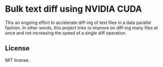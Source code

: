 Bulk text diff using NVIDIA CUDA
================================

This an ongoing effort to accelerate diff-ing of text files in a data parallel fashion.
In other words, this project tries to improve on diff-ing many files at once and not
increasing the speed of a single diff operation.

License
-------
MIT license.
